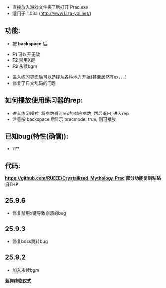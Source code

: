 - 直接放入游戏文件夹下后打开 Prac.exe
- 适用于 1.03a (http://www1.iza-yoi.net/)

## 功能:
- 按 **backspace** 后
+ **F1** 可以开无敌
+ **F2** 禁用X键
+ **F3** 永续bgm
- 进入练习界面后可以选择从各种地方开始(甚至居然有ex，，，)
- 修复了日文乱码的问题

## 如何播放使用练习器的rep:
- 进入练习模式, 将参数调到rep的对应参数, 然后退出, 进入rep
- 注意按 backspace 后显示 pracmode: true, 则可播放

## 已知bug(特性(确信)):
- ???

## 代码:
**https://github.com/RUEEE/Crystallized_Mythology_Prac**
**部分功能复制粘贴自THP**

## 25.9.6
- 修复禁用x键导致崩溃的bug

## 25.9.3
- 修复boss跳转bug

## 25.9.2
- 加入永续bgm

**蓝狗降临仪式**